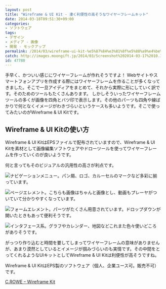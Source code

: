 ```yaml
---
layout: post
title: "Wireframe & UI Kit - 凄く利便性の高そうなワイヤーフレームキット"
date: 2014-03-18T09:51:30+09:00
categories:
- ソフトウェア
tags: 
- デザイン
- メディア - 画像
- 開発 - モックアップ
permalink: /2014/03/wireframe-ui-kit-%e5%87%84%e3%81%8f%e5%88%a9%e4%be%bf%e6%80%a7%e3%81%ae%e9%ab%98%e3%81%9d%e3%81%86%e3%81%aa%e3%83%af%e3%82%a4%e3%83%a4%e3%83%bc%e3%83%95%e3%83%ac%e3%83%bc%e3%83%a0%e3%82%ad/
catch: http://images.moongift.jp/2014/03/Screenshot%202014-03-17%2010.14.02_thumb.de4f05668cb92762772164902cd90771.png
id: 47780
---
```

手早く、かついい感じにワイヤーフレームが作れそうですよ！
Webサイトやスマートフォンアプリを作成する際にはワイヤーフレームを作ることが多くなってきました。そこで一旦アイディアをまとめて、それから実際に形にしていく訳です。そのためのツールもたくさんあります。
しかしそういったワイヤーフレームツールの多くが画像を四角とバツ印で表示します。その他のパーツも四角や線ばかりで何となくイメージがわきづらいというケースも多いようです。そこで使ってみたいのがWireframe & UI Kitです。

## Wireframe & UI Kitの使い方

Wireframe & UI KitはEPSファイルで配布されていますので、Wireframe & UI Kitを素材として画像編集ソフトウェアやドローツールを使ってワイヤーフレームを作っていくのが良いようです。

何と言ってもそのビジュアルの汎用性の高さが利点です。

![ナビゲーションメニュー。パン屑、ロゴ、カルーセルのマークなど多彩に揃っています。](http://images.moongift.jp/2014/03/Screenshot%202014-03-17%2010.13.50_thumb.b640930e39ddb5d77c55721226a87c19.png "http://images.moongift.jp/2014/03/Screenshot%202014-03-17%2010.13.50.b640930e39ddb5d77c55721226a87c19.png")

![ページエレメント。こちらも画像はちゃんと画像とし、動画もプレーヤがついていて分かりやすくなっています。](http://images.moongift.jp/2014/03/Screenshot%202014-03-17%2010.13.56_thumb.e9627dfa687e7b6345e7e34019193294.png "http://images.moongift.jp/2014/03/Screenshot%202014-03-17%2010.13.56.e9627dfa687e7b6345e7e34019193294.png")

![フォームエレメント。パーツがたくさん用意されています。ドロップダウンが開いたときもあって便利そうです。](http://images.moongift.jp/2014/03/Screenshot%202014-03-17%2010.14.02_thumb.de4f05668cb92762772164902cd90771.png "http://images.moongift.jp/2014/03/Screenshot%202014-03-17%2010.14.02.de4f05668cb92762772164902cd90771.png")

![インタフェース系。グラフやカレンダー、地図などこれまた色々使いどころがありそうです。](http://images.moongift.jp/2014/03/Screenshot%202014-03-17%2010.14.10_thumb.f3e3078a146b866d5feaffe591fbcb25.png "http://images.moongift.jp/2014/03/Screenshot%202014-03-17%2010.14.10.f3e3078a146b866d5feaffe591fbcb25.png")

がっつり作り込むと時間を要してしまってワイヤーフレームの意味がありませんが、あまり漠然としているとイメージが掴みづらいのも実情です。その中間をとってくれるようなUIキットとしてWireframe & UI Kitは利便性が高そうですね。

Wireframe & UI KitはEPS製のソフトウェア（個人、企業ユース可。販売不可）です。

[C.ROWE – Wireframe Kit](http://theycallmecrowe.com/advice/crowe-wireframekit.html)